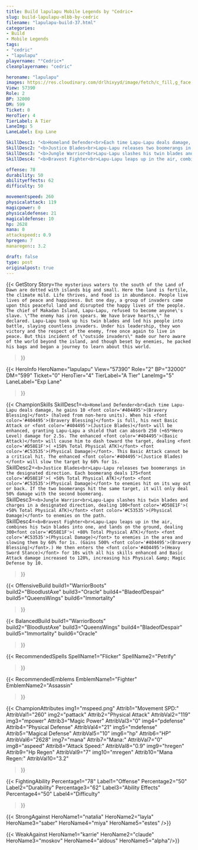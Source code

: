 ```yaml
---
title: Build lapulapu Mobile Legends by °Cedric☂
slug: build-lapulapu-mlbb-by-cedric
filename: "lapulapu-build-37.html"
categories: 
- Build 
- Mobile Legends
tags: 
- "cedric"
- "lapulapu"
playername: "°Cedric☂"
cleanplayername: "cedric"

heroname: "lapulapu"
images: https://res.cloudinary.com/drlhixyyd/image/fetch/c_fill,g_face,f_auto/https://cdn2-build.mobagenie.my.id/p/images/banner/full/lapulapu.jpg
View: 57390 
Role: 2 
BP: 32000
DM: 599 
Ticket: 0 
HeroTier: 4 
TierLabel: A Tier 
LaneImg: 5
LaneLabel: Exp Lane 

SkillDesc1: "<b>Homeland Defender<br>Each time Lapu-Lapu deals damage, he gains 10 <font color='#404495'>(Bravery Blessing)</font> (halved from non-hero units). When his <font color='#404495'>(Bravery Blessing)</font> is full, his next Basic Attack or <font color='#404495'>(Justice Blades)</font> will be enhanced, granting Lapu-Lapu a shield that can absorb 250 (+65*Hero Level) damage for 2.5s. The enhanced <font color='#404495'>(Basic Attack)</font> will cause him to dash toward the target, dealing <font color='#D58E1F'>( +150% Total Physical ATK)</font> <font color='#C53535'>(Physical Damage)</font>. This Basic Attack cannot be a critical hit. The enhanced <font color='#404495'>(Justice Blades)</font> will slow the target by 60% for 1s."   
SkillDesc2: "<b>Justice Blades<br>Lapu-Lapu releases two boomerangs in the designated direction. Each boomerang deals 175<font color='#D58E1F'>( +50% Total Physical ATK)</font> <font color='#C53535'>(Physical Damage)</font> to enemies hit on its way out or back. If the two boomerangs hit the same target, it will only deal 50% damage with the second boomerang."   
SkillDesc3: "<b>Jungle Warrior<br>Lapu-Lapu slashes his twin blades and charges in a designated direction, dealing 100<font color='#D58E1F'>( +50% Total Physical ATK)</font> <font color='#C53535'>(Physical Damage)</font> to enemies on the path."   
SkillDesc4: "<b>Bravest Fighter<br>Lapu-Lapu leaps up in the air, combines his twin blades into one, and lands on the ground, dealing 300<font color='#D58E1F'>( +80% Total Physical ATK)</font> <font color='#C53535'>(Physical Damage)</font> to enemies in the area and slowing them by 60% for 1s. (Gains 500% <font color='#404495'>(Bravery Blessing)</font>.) He then enters the <font color='#404495'>(Heavy Sword Stance)</font> for 10s with all his skills enhanced and Basic Attack damage increased to 120%, increasing his Physical &amp; Magic Defense by 10."  

offense: 78 
durability: 50 
abilityeffects: 62 
difficulty: 50 

movementspeed: 260
physicalattack: 119
magicpower: 0
physicaldefense: 21
magicaldefense: 10
hp: 2628
mana: 0
attackspeed:: 0.9
hpregen: 7
manaregen:: 3.2

draft: false
type: post
originalpost: true
---
```



{{< GetStory 
Story=` The mysterious waters to the south of the Land of Dawn are dotted with islands big and small. Here the land is fertile, the climate mild. Life thrives, and food is in abundance. People live lives of peace and happiness. But one day, a group of invaders came upon this peaceful land and disrupted the happy lives of the people. The chief of Makadan Island, Lapu-Lapu, refused to become anyone\'s slave. \"The enemy has iron spears. We have brave hearts,\" he declared. Lapu-Lapu took up his twin blades and led his people into battle, slaying countless invaders. Under his leadership, they won victory and the respect of the enemy, free once again to live in peace. But this incident of \"outside invaders\" made our hero aware of the world beyond the island, and though beset by enemies, he packed his bags and began a journey to learn about this world. ` 
>}}

{{< HeroInfo 
HeroName="lapulapu" 
View="57390" 
Role="2" 
BP="32000" 
DM="599" 
Ticket="0" 
HeroTier="4" 
TierLabel="A Tier" 
LaneImg="5" 
LaneLabel="Exp Lane" 
>}}
 
{{< ChampionSkills 
SkillDesc1=`<b>Homeland Defender<br>Each time Lapu-Lapu deals damage, he gains 10 <font color='#404495'>(Bravery Blessing)</font> (halved from non-hero units). When his <font color='#404495'>(Bravery Blessing)</font> is full, his next Basic Attack or <font color='#404495'>(Justice Blades)</font> will be enhanced, granting Lapu-Lapu a shield that can absorb 250 (+65*Hero Level) damage for 2.5s. The enhanced <font color='#404495'>(Basic Attack)</font> will cause him to dash toward the target, dealing <font color='#D58E1F'>( +150% Total Physical ATK)</font> <font color='#C53535'>(Physical Damage)</font>. This Basic Attack cannot be a critical hit. The enhanced <font color='#404495'>(Justice Blades)</font> will slow the target by 60% for 1s.`   
SkillDesc2=`<b>Justice Blades<br>Lapu-Lapu releases two boomerangs in the designated direction. Each boomerang deals 175<font color='#D58E1F'>( +50% Total Physical ATK)</font> <font color='#C53535'>(Physical Damage)</font> to enemies hit on its way out or back. If the two boomerangs hit the same target, it will only deal 50% damage with the second boomerang.`   
SkillDesc3=`<b>Jungle Warrior<br>Lapu-Lapu slashes his twin blades and charges in a designated direction, dealing 100<font color='#D58E1F'>( +50% Total Physical ATK)</font> <font color='#C53535'>(Physical Damage)</font> to enemies on the path.`   
SkillDesc4=`<b>Bravest Fighter<br>Lapu-Lapu leaps up in the air, combines his twin blades into one, and lands on the ground, dealing 300<font color='#D58E1F'>( +80% Total Physical ATK)</font> <font color='#C53535'>(Physical Damage)</font> to enemies in the area and slowing them by 60% for 1s. (Gains 500% <font color='#404495'>(Bravery Blessing)</font>.) He then enters the <font color='#404495'>(Heavy Sword Stance)</font> for 10s with all his skills enhanced and Basic Attack damage increased to 120%, increasing his Physical &amp; Magic Defense by 10.`   
>}}

{{< OffensiveBuild 
build1="WarriorBoots"  
build2="BloodlustAxe" 
build3="Oracle" 
build4="BladeofDespair" 
build5="QueensWings" 
build6="Immortality" 
>}} 

{{< BalancedBuild 
build1="WarriorBoots"  
build2="BloodlustAxe" 
build3="QueensWings" 
build4="BladeofDespair" 
build5="Immortality" 
build6="Oracle" 
>}}


{{< RecommendedSpells 
SpellName1="Flicker" 
SpellName2="Petrify" 
>}}  

{{< RecommendedEmblems 
EmblemName1="Fighter" 
EmblemName2="Assassin" 
>}}   


{{< ChampionAttributes
img1="mspeed.png" Attrib1="Movement SPD:" AttribVal1="260"
img2="pattack" Attrib2="Physical Attack" AttribVal2="119"
img3="mpower" Attrib3="Magic Power" AttribVal3="0"
img4="pdefense" Attrib4="Physical Defense" AttribVal4="21"
img5="mdefense" Attrib5="Magical Defense" AttribVal5="10"
img6="hp" Attrib6="HP" AttribVal6="2628"
img7="mana" Attrib7="Mana:" AttribVal7="0"
img8="aspeed" Attrib8="Attack Speed:" AttribVal8="0.9"
img9="hregen" Attrib9="Hp Regen" AttribVal9="7"
img10="mregen" Attrib10="Mana Regen:" AttribVal10="3.2"
>}}


{{< FightingAbility
Percentage1="78" Label1="Offense"
Percentage2="50" Label2="Durability"
Percentage3="62" Label3="Ability Effects"
Percentage4="50" Label4="Difficulty"
 >}}

{{< StrongAgainst 
HeroName1="natalia"
HeroName2="layla"
HeroName3="saber"
HeroName4="miya"
HeroName5="estes"
/>}}

{{< WeakAgainst
HeroName1="karrie"
HeroName2="claude"
HeroName3="moskov"
HeroName4="aldous"
HeroName5="alpha"/>}}
